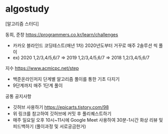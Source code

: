 # algostudy
[알고리즘 스터디]

동희, 준창 https://programmers.co.kr/learn/challenges
- 카카오 블라인드 코딩테스트(매년 1차) 2020년도부터 거꾸로 매주 2솔루션 씩 풀이
- ex) 2020 1,2/3,4/5,6/7 => 2019 1,2/3,4/5,6/7 => 2018 1,2/3,4/5,6/7

지수 https://www.acmicpc.net/step
- 백준온라인저지 단계별 알고리즘 풀이를 통한 기초 다지기
- 9단계까지 매주 1단계 풀이

공통 공지사항
- 깃허브 사용하기 https://epicarts.tistory.com/98
- 위 링크를 참고하여 깃허브에 커밋 후 풀리퀘스트하기
- 매주 일요일 오후 10시~11시에 Google Meet 사용하여 30분-1시간 화상 리뷰 및 피드백하기 (풀이과정 및 서로궁금한거)

